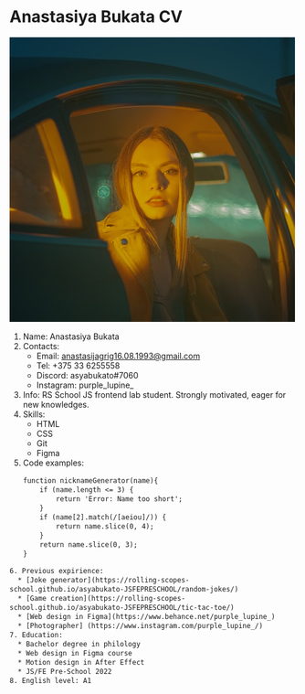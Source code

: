 # Anastasiya Bukata CV
![](assets/avatar.jpg)
1. Name: Anastasiya Bukata
2. Contacts:
    * Email: anastasijagrig16.08.1993@gmail.com
    * Tel: +375 33 6255558
    * Discord: asyabukato#7060
    * Instagram: purple_lupine_
3. Info: RS School JS frontend lab student. Strongly motivated, eager for new knowledges.
4. Skills:
    * HTML
    * CSS
    * Git
    * Figma
5. Code examples:
    ```
    function nicknameGenerator(name){
        if (name.length <= 3) {
            return 'Error: Name too short';
        }
        if (name[2].match(/[aeiou]/)) {
            return name.slice(0, 4);
        }
        return name.slice(0, 3);  
    }
  ```
6. Previous expirience:
    * [Joke generator](https://rolling-scopes-school.github.io/asyabukato-JSFEPRESCHOOL/random-jokes/)
    * [Game creation](https://rolling-scopes-school.github.io/asyabukato-JSFEPRESCHOOL/tic-tac-toe/)
    * [Web design in Figma](https://www.behance.net/purple_lupine_)
    * [Photographer] (https://www.instagram.com/purple_lupine_/)
7. Education:
    * Bachelor degree in philology
    * Web design in Figma course
    * Motion design in After Effect
    * JS/FE Pre-School 2022
8. English level: A1